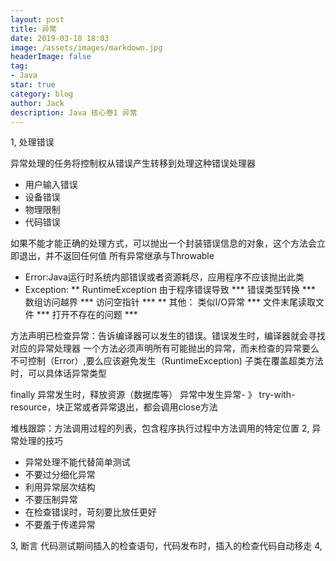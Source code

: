 ```yaml
---
layout: post
title: 异常
date: 2019-03-18 18:03
image: /assets/images/markdown.jpg
headerImage: false
tag:
- Java
star: true
category: blog
author: Jack
description: Java 核心卷1 异常
---
```


1, 处理错误

异常处理的任务将控制权从错误产生转移到处理这种错误处理器

* 用户输入错误
* 设备错误
* 物理限制
* 代码错误

如果不能才能正确的处理方式，可以抛出一个封装错误信息的对象，这个方法会立即退出，并不返回任何值
所有异常继承与Throwable
* Error:Java运行时系统内部错误或者资源耗尽，应用程序不应该抛出此类
* Exception:
	** RuntimeException 由于程序错误导致
		*** 错误类型转换
		*** 数组访问越界
		*** 访问空指针
		*** 
	** 其他： 类似I/O异常
		*** 文件末尾读取文件
		*** 打开不存在的问题
		*** 

方法声明已检查异常：告诉编译器可以发生的错误。错误发生时，编译器就会寻找对应的异常处理器
一个方法必须声明所有可能抛出的异常，而未检查的异常要么不可控制（Error）,要么应该避免发生（RuntimeException)
子类在覆盖超类方法时，可以具体话异常类型

finally 异常发生时，释放资源（数据库等）
异常中发生异常- 》 try-with-resource，块正常或者异常退出，都会调用close方法

堆栈跟踪：方法调用过程的列表，包含程序执行过程中方法调用的特定位置
2, 异常处理的技巧
* 异常处理不能代替简单测试
* 不要过分细化异常
* 利用异常层次结构
* 不要压制异常
* 在检查错误时，苛刻要比放任更好
* 不要羞于传递异常

3, 断言
代码测试期间插入的检查语句，代码发布时，插入的检查代码自动移走
4, 